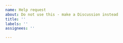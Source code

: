 ```yaml
---
name: Help request
about: Do not use this - make a Discussion instead
title: ''
labels: ''
assignees: ''

---
```



